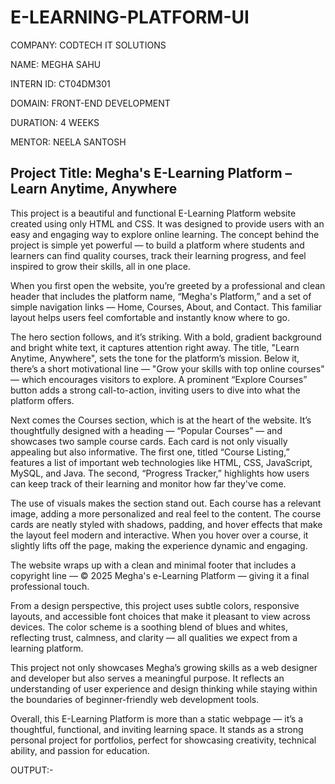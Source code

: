 # E-LEARNING-PLATFORM-UI

COMPANY: CODTECH IT SOLUTIONS

NAME: MEGHA SAHU

INTERN ID: CT04DM301

DOMAIN: FRONT-END DEVELOPMENT

DURATION: 4 WEEKS

MENTOR: NEELA SANTOSH

## Project Title: Megha's E-Learning Platform – Learn Anytime, Anywhere

This project is a beautiful and functional E-Learning Platform website created using only HTML and CSS. It was designed to provide users with an easy and engaging way to explore online learning. The concept behind the project is simple yet powerful — to build a platform where students and learners can find quality courses, track their learning progress, and feel inspired to grow their skills, all in one place.

When you first open the website, you’re greeted by a professional and clean header that includes the platform name, “Megha's Platform,” and a set of simple navigation links — Home, Courses, About, and Contact. This familiar layout helps users feel comfortable and instantly know where to go.

The hero section follows, and it’s striking. With a bold, gradient background and bright white text, it captures attention right away. The title, "Learn Anytime, Anywhere", sets the tone for the platform’s mission. Below it, there’s a short motivational line — "Grow your skills with top online courses" — which encourages visitors to explore. A prominent “Explore Courses” button adds a strong call-to-action, inviting users to dive into what the platform offers.

Next comes the Courses section, which is at the heart of the website. It’s thoughtfully designed with a heading — “Popular Courses” — and showcases two sample course cards. Each card is not only visually appealing but also informative. The first one, titled “Course Listing,” features a list of important web technologies like HTML, CSS, JavaScript, MySQL, and Java. The second, “Progress Tracker,” highlights how users can keep track of their learning and monitor how far they've come.

The use of visuals makes the section stand out. Each course has a relevant image, adding a more personalized and real feel to the content. The course cards are neatly styled with shadows, padding, and hover effects that make the layout feel modern and interactive. When you hover over a course, it slightly lifts off the page, making the experience dynamic and engaging.

The website wraps up with a clean and minimal footer that includes a copyright line — © 2025 Megha's e-Learning Platform — giving it a final professional touch.

From a design perspective, this project uses subtle colors, responsive layouts, and accessible font choices that make it pleasant to view across devices. The color scheme is a soothing blend of blues and whites, reflecting trust, calmness, and clarity — all qualities we expect from a learning platform.

This project not only showcases Megha’s growing skills as a web designer and developer but also serves a meaningful purpose. It reflects an understanding of user experience and design thinking while staying within the boundaries of beginner-friendly web development tools.

Overall, this E-Learning Platform is more than a static webpage — it’s a thoughtful, functional, and inviting learning space. It stands as a strong personal project for portfolios, perfect for showcasing creativity, technical ability, and passion for education.

OUTPUT:-
